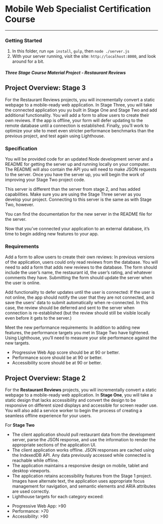 # Mobile Web Specialist Certification Course

---

### Getting Started

1. In this folder, run `npm install`, `gulp`, then `node ./server.js`
2. With your server running, visit the site: `http://localhost:8000`, and look around for a bit.

#### _Three Stage Course Material Project - Restaurant Reviews_

## Project Overview: Stage 3

For the Restaurant Reviews projects, you will incrementally convert a static webpage to a mobile-ready web application. In Stage Three, you will take the connected application you yu built in Stage One and Stage Two and add additional functionality. You will add a form to allow users to create their own reviews. If the app is offline, your form will defer updating to the remote database until a connection is established. Finally, you’ll work to optimize your site to meet even stricter performance benchmarks than the previous project, and test again using Lighthouse.

### Specification

You will be provided code for an updated Node development server and a README for getting the server up and running locally on your computer. The README will also contain the API you will need to make JSON requests to the server. Once you have the server up, you will begin the work of improving your Stage Two project code.

This server is different than the server from stage 2, and has added capabilities. Make sure you are using the Stage Three server as you develop your project. Connecting to this server is the same as with Stage Two, however.

You can find the documentation for the new server in the README file for the server.

Now that you’ve connected your application to an external database, it’s time to begin adding new features to your app.

### Requirements

Add a form to allow users to create their own reviews: In previous versions of the application, users could only read reviews from the database. You will need to add a form that adds new reviews to the database. The form should include the user’s name, the restaurant id, the user’s rating, and whatever comments they have. Submitting the form should update the server when the user is online.

Add functionality to defer updates until the user is connected: If the user is not online, the app should notify the user that they are not connected, and save the users' data to submit automatically when re-connected. In this case, the review should be deferred and sent to the server when connection is re-established (but the review should still be visible locally even before it gets to the server.)

Meet the new performance requirements: In addition to adding new features, the performance targets you met in Stage Two have tightened. Using Lighthouse, you’ll need to measure your site performance against the new targets.

- Progressive Web App score should be at 90 or better.
- Performance score should be at 90 or better.
- Accessibility score should be at 90 or better.

## Project Overview: Stage 2

For the **Restaurant Reviews** projects, you will incrementally convert a static webpage to a mobile-ready web application. In **Stage One**, you will take a static design that lacks accessibility and convert the design to be responsive on different sized displays and accessible for screen reader use. You will also add a service worker to begin the process of creating a seamless offline experience for your users.

For **Stage Two**

- The client application should pull restaurant data from the development server, parse the JSON response, and use the information to render the appropriate sections of the application UI.
- The client application works offline. JSON responses are cached using the IndexedDB API. Any data previously accessed while connected is reachable while offline.
- The application maintains a responsive design on mobile, tablet and desktop viewports.
- The application retains accessibility features from the Stage 1 project. Images have alternate text, the application uses appropriate focus management for navigation, and semantic elements and ARIA attributes are used correctly.
- Lighthouse targets for each category exceed:

* Progressive Web App: >90
* Performance: >70
* Accessibility: >90


